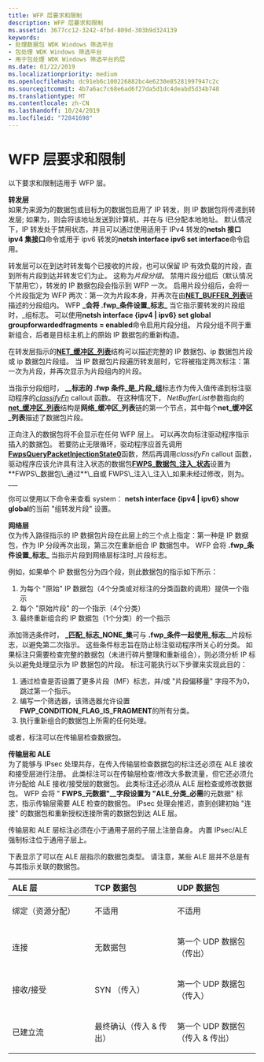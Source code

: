 ```yaml
---
title: WFP 层要求和限制
description: WFP 层要求和限制
ms.assetid: 3677cc12-3242-4fbd-809d-303b9d324139
keywords:
- 处理数据包 WDK Windows 筛选平台
- 包处理 WDK Windows 筛选平台
- 用于包处理 WDK Windows 筛选平台的层
ms.date: 01/22/2019
ms.localizationpriority: medium
ms.openlocfilehash: dc91eb6c100226882bc4e6230e85281997947c2c
ms.sourcegitcommit: 4b7a6ac7c68e6ad6f27da5d1dc4deabd5d34b748
ms.translationtype: MT
ms.contentlocale: zh-CN
ms.lasthandoff: 10/24/2019
ms.locfileid: "72841698"
---
```

# <a name="wfp-layer-requirements-and-restrictions"></a>WFP 层要求和限制


以下要求和限制适用于 WFP 层。

<a href="" id="forwarding-layer-------"></a>**转发层**   
如果为来源为的数据包或目标为的数据包启用了 IP 转发，则 IP 数据包将传递到转发层; 如果为，则会将该地址发送到计算机，并在与 l已分配本地地址。 默认情况下，IP 转发处于禁用状态，并且可以通过使用适用于 IPv4 转发的**netsh 接口 ipv4 集接口**命令或用于 ipv6 转发的**netsh interface ipv6 set interface**命令启用。

转发层可以在到达时转发每个已接收的片段，也可以保留 IP 有效负载的片段，直到所有片段到达并转发它们为止。 这称为*片段分组*。 禁用片段分组后（默认情况下禁用它），转发的 IP 数据包段会指示到 WFP 一次。 启用片段分组后，会将一个片段指定为 WFP 两次：第一次为片段本身，并再次在由[**NET\_BUFFER\_列表**](https://docs.microsoft.com/windows-hardware/drivers/ddi/ndis/ns-ndis-_net_buffer_list)链描述的分段组内。 WFP **\_会将 .fwp\_条件设置\_标志\_** 当它指示要转发的片段组时，\_组标志。 可以使用**netsh interface {ipv4 | ipv6} set global groupforwardedfragments = enabled**命令启用片段分组。 片段分组不同于重新组合，后者是目标主机上的原始 IP 数据包的重新构造。

在转发层指示的[**NET\_缓冲区\_列表**](https://docs.microsoft.com/windows-hardware/drivers/ddi/ndis/ns-ndis-_net_buffer_list)结构可以描述完整的 IP 数据包、ip 数据包片段或 ip 数据包片段组。 当 IP 数据包片段遍历转发层时，它将被指定两次标注：第一次为片段，并再次显示为片段组内的片段。

当指示分段组时， **\_\_标志的 .fwp 条件\_是\_片段\_组**标志作为传入值传递到标注驱动程序的[*classifyFn*](https://docs.microsoft.com/windows-hardware/drivers/ddi/fwpsk/nc-fwpsk-fwps_callout_classify_fn0) callout 函数。 在这种情况下， *NetBufferList*参数指向的[**net\_缓冲区\_列表**](https://docs.microsoft.com/windows-hardware/drivers/ddi/ndis/ns-ndis-_net_buffer_list)结构是**网络\_缓冲区\_列表**链的第一个节点，其中每个**net\_缓冲区\_列表**描述了数据包片段。

正向注入的数据包将不会显示在任何 WFP 层上。 可以再次向标注驱动程序指示插入的数据包。 若要防止无限循环，驱动程序应首先调用[**FwpsQueryPacketInjectionState0**](https://docs.microsoft.com/windows-hardware/drivers/ddi/fwpsk/nf-fwpsk-fwpsquerypacketinjectionstate0)函数，然后再调用*classifyFn* callout 函数，驱动程序应该允许具有注入状态的数据包[**FWPS\_数据包\_注入\_状态**](https://docs.microsoft.com/windows-hardware/drivers/ddi/fwpsk/ne-fwpsk-fwps_packet_injection_state_)设置为**FWPS\_数据包\_通过**\_自或 FWPS\_注入\_注入\_如果未经过修改，则为。\_\_\_

你可以使用以下命令来查看 system： **netsh interface {ipv4 | ipv6} show global**的当前 "组转发片段" 设置。

<a href="" id="network-layer-------"></a>**网络层**   
仅为传入路径指示的 IP 数据包片段在此层上的三个点上指定：第一种是 IP 数据包，作为 IP 分段再次出现，第三次在重新组合 IP 数据包中。 WFP 会将 **.fwp\_条件设置\_标志\_** 当指示片段到网络层标注时\_片段标志。 

例如，如果单个 IP 数据包分为四个段，则此数据包的指示如下所示：

1. 为每个 "原始" IP 数据包（4个分类或对标注的分类函数的调用）提供一个指示
2. 每个 "原始片段" 的一个指示（4个分类）
3. 最终重新组合的 IP 数据包（1个分类）的一个指示

添加筛选条件时， **\_匹配\_标志\_NONE\_集**可与 **.fwp\_条件一起使用\_标志**\_\_片段标志，以避免第二次指示。 这些条件标志旨在防止标注驱动程序所关心的分类。 如果标注只需要检查完整的数据包（未进行碎片整理和重新组合），则必须分析 IP 标头以避免处理显示为 IP 数据包的片段。 标注可能执行以下步骤来实现此目的：

1. 通过检查是否设置了更多片段（MF）标志，并/或 "片段偏移量" 字段不为0，跳过第一个指示。
2. 编写一个筛选器，该筛选器允许设置**FWP_CONDITION_FLAG_IS_FRAGMENT**的所有分类。
3. 执行重新组合的数据包上所需的任何处理。

 或者，标注可以在传输层检查数据包。

<a href="" id="transport-layer-and-ale-------"></a>**传输层和 ALE**   
为了能够与 IPsec 处理共存，在传入传输层检查数据包的标注还必须在 ALE 接收和接受层进行注册。 此类标注可以在传输层检查/修改大多数流量，但它还必须允许分配给 ALE 接收/接受层的数据包。 此类标注还必须从 ALE 层检查或修改数据包。 WFP 会将 " **FWPS\_元数据"\_\_字段设置为 "ALE\_分类\_必需**的元数据" 标志，指示传输层需要 ALE 检查的数据包。 IPsec 处理会推迟，直到创建初始 "连接" 的数据包和重新授权连接所需的数据包到达 ALE 层。

传输层和 ALE 层标注必须在小于通用子层的子层上注册自身。 内置 IPsec/ALE 强制标注位于通用子层上。

下表显示了可以在 ALE 层指示的数据包类型。 请注意，某些 ALE 层并不总是有与其指示关联的数据包。

<table>
<colgroup>
<col width="33%" />
<col width="33%" />
<col width="33%" />
</colgroup>
<thead>
<tr class="header">
<th align="left">ALE 层</th>
<th align="left">TCP 数据包</th>
<th align="left">UDP 数据包</th>
</tr>
</thead>
<tbody>
<tr class="odd">
<td align="left"><p>绑定（资源分配）</p></td>
<td align="left"><p>不适用</p></td>
<td align="left"><p>不适用</p></td>
</tr>
<tr class="even">
<td align="left"><p>连接</p></td>
<td align="left"><p>无数据包</p></td>
<td align="left"><p>第一个 UDP 数据包（传出）</p></td>
</tr>
<tr class="odd">
<td align="left"><p>接收/接受</p></td>
<td align="left"><p>SYN （传入）</p></td>
<td align="left"><p>第一个 UDP 数据包（传入）</p></td>
</tr>
<tr class="even">
<td align="left"><p>已建立流</p></td>
<td align="left"><p>最终确认（传入 & 传出）</p></td>
<td align="left"><p>第一个 UDP 数据包（传入 & 传出）</p></td>
</tr>
</tbody>
</table>

 

 

 





